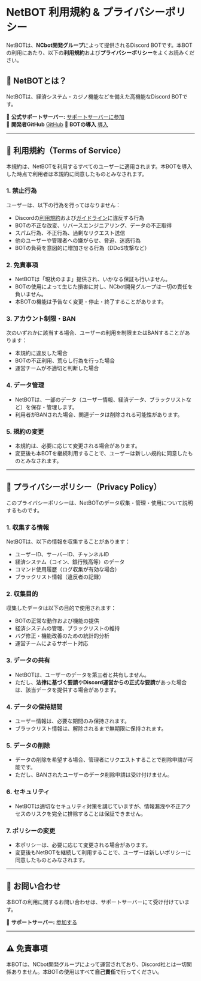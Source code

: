 # NetBOT 利用規約 & プライバシーポリシー

NetBOTは、**NCbot開発グループ**によって提供されるDiscord BOTです。本BOTの利用にあたり、以下の**利用規約**および**プライバシーポリシー**をよくお読みください。

## 🚀 **NetBOTとは？**
NetBOTは、経済システム・カジノ機能などを備えた高機能なDiscord BOTです。

🔗 **公式サポートサーバー:** [サポートサーバーに参加](https://discord.gg/zSJkaTZQGQ)  
🔗 **開発者GitHub** [GitHub](https://github.com/nemu-a1021)
🔗 **BOTの導入** [導入](https://discord.com/oauth2/authorize?client_id=1324341296411967509&permissions=8&integration_type=0&scope=bot)

---

## 📜 **利用規約（Terms of Service）**
本規約は、NetBOTを利用するすべてのユーザーに適用されます。本BOTを導入した時点で利用者は本規約に同意したものとみなされます。

### **1. 禁止行為**
ユーザーは、以下の行為を行ってはなりません：
- Discordの[利用規約](https://discord.com/terms)および[ガイドライン](https://discord.com/guidelines)に違反する行為
- BOTの不正な改変、リバースエンジニアリング、データの不正取得
- スパム行為、不正行為、過剰なリクエスト送信
- 他のユーザーや管理者への嫌がらせ、脅迫、迷惑行為
- BOTの負荷を意図的に増加させる行為（DDoS攻撃など）

### **2. 免責事項**
- NetBOTは「現状のまま」提供され、いかなる保証も行いません。
- BOTの使用によって生じた損害に対し、NCbot開発グループは一切の責任を負いません。
- 本BOTの機能は予告なく変更・停止・終了することがあります。

### **3. アカウント制限・BAN**
次のいずれかに該当する場合、ユーザーの利用を制限またはBANすることがあります：
- 本規約に違反した場合
- BOTの不正利用、荒らし行為を行った場合
- 運営チームが不適切と判断した場合

### **4. データ管理**
- NetBOTは、一部のデータ（ユーザー情報、経済データ、ブラックリストなど）を保存・管理します。
- 利用者がBANされた場合、関連データは削除される可能性があります。

### **5. 規約の変更**
- 本規約は、必要に応じて変更される場合があります。
- 変更後も本BOTを継続利用することで、ユーザーは新しい規約に同意したものとみなされます。

---

## 🔐 **プライバシーポリシー（Privacy Policy）**
このプライバシーポリシーは、NetBOTのデータ収集・管理・使用について説明するものです。

### **1. 収集する情報**
NetBOTは、以下の情報を収集することがあります：
- ユーザーID、サーバーID、チャンネルID
- 経済システム（コイン、銀行残高等）のデータ
- コマンド使用履歴（ログ収集が有効な場合）
- ブラックリスト情報（違反者の記録）

### **2. 収集目的**
収集したデータは以下の目的で使用されます：
- BOTの正常な動作および機能の提供
- 経済システムの管理、ブラックリストの維持
- バグ修正・機能改善のための統計的分析
- 運営チームによるサポート対応

### **3. データの共有**
- NetBOTは、ユーザーのデータを第三者と共有しません。
- ただし、**法律に基づく要請**や**Discord運営からの正式な要請**があった場合は、該当データを提供する場合があります。

### **4. データの保持期間**
- ユーザー情報は、必要な期間のみ保持されます。
- ブラックリスト情報は、解除されるまで無期限に保持されます。

### **5. データの削除**
- データの削除を希望する場合、管理者にリクエストすることで削除申請が可能です。
- ただし、BANされたユーザーのデータ削除申請は受け付けません。

### **6. セキュリティ**
- NetBOTは適切なセキュリティ対策を講じていますが、情報漏洩や不正アクセスのリスクを完全に排除することは保証できません。

### **7. ポリシーの変更**
- 本ポリシーは、必要に応じて変更される場合があります。
- 変更後もNetBOTを継続して利用することで、ユーザーは新しいポリシーに同意したものとみなされます。

---

## 📩 **お問い合わせ**
本BOTの利用に関するお問い合わせは、サポートサーバーにて受け付けています。

🔗 **サポートサーバー:** [参加する](https://discord.gg/zSJkaTZQGQ)  

---

## ⚠ **免責事項**
本BOTは、NCbot開発グループによって運営されており、Discord社とは一切関係ありません。本BOTの使用はすべて**自己責任**で行ってください。

